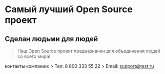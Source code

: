 # Самый лучший Open Source проект

## Сделан людьми для людей

> Наш Open Source проект предназначен для объединения людей со всего мира!

контакты компании:
                  > Тел: 8 800 333 55 22
                  > Email: support@test.ru
